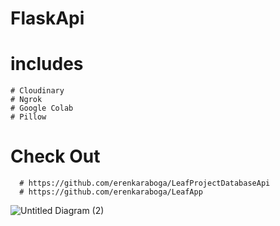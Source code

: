 # FlaskApi
   # includes
    # Cloudinary
    # Ngrok
    # Google Colab
    # Pillow
  # Check Out
      # https://github.com/erenkaraboga/LeafProjectDatabaseApi
      # https://github.com/erenkaraboga/LeafApp
![Untitled Diagram (2)](https://user-images.githubusercontent.com/74095539/163650984-09d479de-2f56-4549-a00d-62d66df11abe.jpg)
